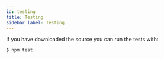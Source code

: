 ```yaml
---
id: testing
title: Testing
sidebar_label: Testing
---
```


If you have downloaded the source you can run the tests with:
```
$ npm test
```